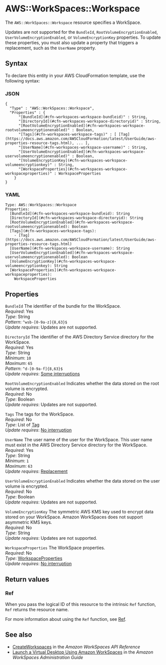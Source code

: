 # AWS::WorkSpaces::Workspace<a name="aws-resource-workspaces-workspace"></a>

The `AWS::WorkSpaces::Workspace` resource specifies a WorkSpace\.

Updates are not supported for the `BundleId`, `RootVolumeEncryptionEnabled`, `UserVolumeEncryptionEnabled`, or `VolumeEncryptionKey` properties\. To update these properties, you must also update a property that triggers a replacement, such as the `UserName` property\.

## Syntax<a name="aws-resource-workspaces-workspace-syntax"></a>

To declare this entity in your AWS CloudFormation template, use the following syntax:

### JSON<a name="aws-resource-workspaces-workspace-syntax.json"></a>

```
{
  "Type" : "AWS::WorkSpaces::Workspace",
  "Properties" : {
      "[BundleId](#cfn-workspaces-workspace-bundleid)" : String,
      "[DirectoryId](#cfn-workspaces-workspace-directoryid)" : String,
      "[RootVolumeEncryptionEnabled](#cfn-workspaces-workspace-rootvolumeencryptionenabled)" : Boolean,
      "[Tags](#cfn-workspaces-workspace-tags)" : [ [Tag](https://docs.aws.amazon.com/AWSCloudFormation/latest/UserGuide/aws-properties-resource-tags.html), ... ],
      "[UserName](#cfn-workspaces-workspace-username)" : String,
      "[UserVolumeEncryptionEnabled](#cfn-workspaces-workspace-uservolumeencryptionenabled)" : Boolean,
      "[VolumeEncryptionKey](#cfn-workspaces-workspace-volumeencryptionkey)" : String,
      "[WorkspaceProperties](#cfn-workspaces-workspace-workspaceproperties)" : WorkspaceProperties
    }
}
```

### YAML<a name="aws-resource-workspaces-workspace-syntax.yaml"></a>

```
Type: AWS::WorkSpaces::Workspace
Properties:
  [BundleId](#cfn-workspaces-workspace-bundleid): String
  [DirectoryId](#cfn-workspaces-workspace-directoryid): String
  [RootVolumeEncryptionEnabled](#cfn-workspaces-workspace-rootvolumeencryptionenabled): Boolean
  [Tags](#cfn-workspaces-workspace-tags):
    - [Tag](https://docs.aws.amazon.com/AWSCloudFormation/latest/UserGuide/aws-properties-resource-tags.html)
  [UserName](#cfn-workspaces-workspace-username): String
  [UserVolumeEncryptionEnabled](#cfn-workspaces-workspace-uservolumeencryptionenabled): Boolean
  [VolumeEncryptionKey](#cfn-workspaces-workspace-volumeencryptionkey): String
  [WorkspaceProperties](#cfn-workspaces-workspace-workspaceproperties):
    WorkspaceProperties
```

## Properties<a name="aws-resource-workspaces-workspace-properties"></a>

`BundleId` <a name="cfn-workspaces-workspace-bundleid"></a>
The identifier of the bundle for the WorkSpace\.  
_Required_: Yes  
_Type_: String  
_Pattern_: `^wsb-[0-9a-z]{8,63}$`  
_Update requires_: Updates are not supported\.

`DirectoryId` <a name="cfn-workspaces-workspace-directoryid"></a>
The identifier of the AWS Directory Service directory for the WorkSpace\.  
_Required_: Yes  
_Type_: String  
_Minimum_: `10`  
_Maximum_: `65`  
_Pattern_: `^d-[0-9a-f]{8,63}$`  
_Update requires_: [Some interruptions](https://docs.aws.amazon.com/AWSCloudFormation/latest/UserGuide/using-cfn-updating-stacks-update-behaviors.html#update-some-interrupt)

`RootVolumeEncryptionEnabled` <a name="cfn-workspaces-workspace-rootvolumeencryptionenabled"></a>
Indicates whether the data stored on the root volume is encrypted\.  
_Required_: No  
_Type_: Boolean  
_Update requires_: Updates are not supported\.

`Tags` <a name="cfn-workspaces-workspace-tags"></a>
The tags for the WorkSpace\.  
_Required_: No  
_Type_: List of [Tag](https://docs.aws.amazon.com/AWSCloudFormation/latest/UserGuide/aws-properties-resource-tags.html)  
_Update requires_: [No interruption](https://docs.aws.amazon.com/AWSCloudFormation/latest/UserGuide/using-cfn-updating-stacks-update-behaviors.html#update-no-interrupt)

`UserName` <a name="cfn-workspaces-workspace-username"></a>
The user name of the user for the WorkSpace\. This user name must exist in the AWS Directory Service directory for the WorkSpace\.  
_Required_: Yes  
_Type_: String  
_Minimum_: `1`  
_Maximum_: `63`  
_Update requires_: [Replacement](https://docs.aws.amazon.com/AWSCloudFormation/latest/UserGuide/using-cfn-updating-stacks-update-behaviors.html#update-replacement)

`UserVolumeEncryptionEnabled` <a name="cfn-workspaces-workspace-uservolumeencryptionenabled"></a>
Indicates whether the data stored on the user volume is encrypted\.  
_Required_: No  
_Type_: Boolean  
_Update requires_: Updates are not supported\.

`VolumeEncryptionKey` <a name="cfn-workspaces-workspace-volumeencryptionkey"></a>
The symmetric AWS KMS key used to encrypt data stored on your WorkSpace\. Amazon WorkSpaces does not support asymmetric KMS keys\.  
_Required_: No  
_Type_: String  
_Update requires_: Updates are not supported\.

`WorkspaceProperties` <a name="cfn-workspaces-workspace-workspaceproperties"></a>
The WorkSpace properties\.  
_Required_: No  
_Type_: [WorkspaceProperties](aws-properties-workspaces-workspace-workspaceproperties.md)  
_Update requires_: [No interruption](https://docs.aws.amazon.com/AWSCloudFormation/latest/UserGuide/using-cfn-updating-stacks-update-behaviors.html#update-no-interrupt)

## Return values<a name="aws-resource-workspaces-workspace-return-values"></a>

### Ref<a name="aws-resource-workspaces-workspace-return-values-ref"></a>

When you pass the logical ID of this resource to the intrinsic `Ref` function, `Ref` returns the resource name\.

For more information about using the `Ref` function, see [Ref](https://docs.aws.amazon.com/AWSCloudFormation/latest/UserGuide/intrinsic-function-reference-ref.html)\.

## See also<a name="aws-resource-workspaces-workspace--seealso"></a>

- [CreateWorkspaces](https://docs.aws.amazon.com/workspaces/latest/api/API_CreateWorkspaces.html) in the _Amazon WorkSpaces API Reference_
- [Launch a Virtual Desktop Using Amazon WorkSpaces](https://docs.aws.amazon.com/workspaces/latest/adminguide/launch-workspaces-tutorials.html) in the _Amazon WorkSpaces Administration Guide_
